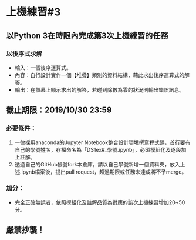 # 上機練習#3
## 以Python 3在時限內完成第3次上機練習的任務
### 以後序式求解
- 輸入：一個後序運算式。
- 內容：自行設計實作一個【堆疊】類別的資料結構，藉此求出後序運算式的解答。
- 輸出：在螢幕上顯示求出的解答，若碰到除數為零的狀況則輸出錯誤訊息。

## 截止期限：2019/10/30 23:59

### 必要條件：
1. 一律採用anaconda的Jupyter Notebook整合設計環境撰寫程式碼，首行要有自己的學號姓名，存檔命名為「DS1ex#_學號.ipynb」，必須模組化及逐段加上註解。
2. 透過自己的GitHub帳號fork本倉庫，請以自己學號新增一個資料夾，放入上述.ipynb檔案後，提出pull request，超過期限或任務未達成將不予merge。

### 加分：
- 完全正確無誤者，依照模組化及註解品質為對應的該次上機練習增加20~50分。

## 嚴禁抄襲！
